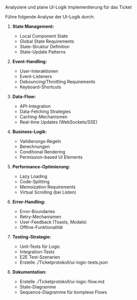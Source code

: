 Analysiere und plane UI-Logik Implementierung für das Ticket

Führe folgende Analyse der UI-Logik durch:

1. **State Management:**
   - Local Component State
   - Global State Requirements
   - State-Struktur Definition
   - State-Update Patterns

2. **Event-Handling:**
   - User-Interaktionen
   - Event-Listeners
   - Debouncing/Throttling Requirements
   - Keyboard-Shortcuts

3. **Data-Flow:**
   - API-Integration
   - Data-Fetching Strategies
   - Caching-Mechanismen
   - Real-time Updates (WebSockets/SSE)

4. **Business-Logik:**
   - Validierungs-Regeln
   - Berechnungen
   - Conditional Rendering
   - Permission-based UI Elements

5. **Performance-Optimierung:**
   - Lazy Loading
   - Code-Splitting
   - Memoization Requirements
   - Virtual Scrolling (bei Listen)

6. **Error-Handling:**
   - Error-Boundaries
   - Retry-Mechanismen
   - User-Feedback (Toasts, Modals)
   - Offline-Funktionalität

7. **Testing-Strategie:**
   - Unit-Tests für Logic
   - Integration-Tests
   - E2E Test-Szenarien
   - Erstelle ./Ticketprotokoll/ui-logic-tests.json

8. **Dokumentation:**
   - Erstelle ./Ticketprotokoll/ui-logic-flow.md
   - State-Diagramme
   - Sequence-Diagramme für komplexe Flows